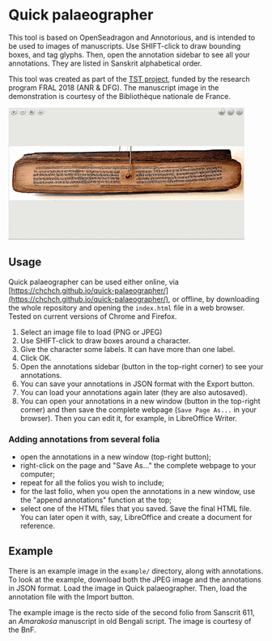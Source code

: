 # Quick palaeographer

This tool is based on OpenSeadragon and Annotorious, and is intended to be used to images of manuscripts. Use SHIFT-click to draw bounding boxes, and tag glyphs. Then, open the annotation sidebar to see all your annotations. They are listed in Sanskrit alphabetical order.

This tool was created as part of the [TST project](https://tst.hypotheses.org/), funded by the research program FRAL 2018 (ANR & DFG). The manuscript image in the demonstration is courtesy of the Bibliothèque nationale de France.

![demo](demo.gif "demo")

## Usage

Quick palaeographer can be used either online, via [https://chchch.github.io/quick-palaeographer/](https://chchch.github.io/quick-palaeographer/), or offline, by downloading the whole repository and opening the `index.html` file in a web browser. Tested on current versions of Chrome and Firefox.

1. Select an image file to load (PNG or JPEG)
2. Use SHIFT-click to draw boxes around a character.
3. Give the character some labels. It can have more than one label.
4. Click OK.
5. Open the annotations sidebar (button in the top-right corner) to see your annotations.
6. You can save your annotations in JSON format with the Export button.
7. You can load your annotations again later (they are also autosaved).
8. You can open your annotations in a new window (button in the top-right corner) and then save the complete webpage (`Save Page As...` in your browser). Then you can edit it, for example, in LibreOffice Writer.

### Adding annotations from several folia

* open the annotations in a new window (top-right button);
* right-click on the page and "Save As..." the complete webpage to your computer;
* repeat for all the folios you wish to include;
* for the last folio, when you open the annotations in a new window, use the "append annotations" function at the top;
* select one of the HTML files that you saved.
Save the final HTML file.  You can later open it with, say, LibreOffice and create a document for reference.


## Example

There is an example image in the `example/` directory, along with annotations. To look at the example, download both the JPEG image and the annotations in JSON format. Load the image in Quick palaeographer. Then, load the annotation file with the Import button.

The example image is the recto side of the second folio from Sanscrit 611, an *Amarakośa* manuscript in old Bengali script. The image is courtesy of the BnF.
